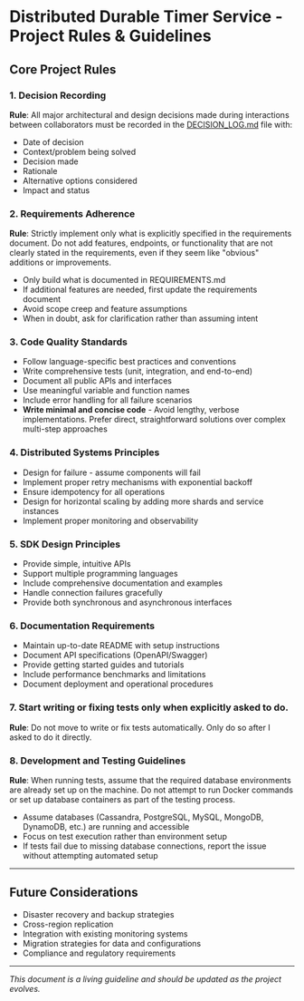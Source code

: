 # Distributed Durable Timer Service - Project Rules & Guidelines

## Core Project Rules

### 1. Decision Recording
**Rule**: All major architectural and design decisions made during interactions between collaborators must be recorded in the [DECISION_LOG.md](DECISION_LOG.md) file with:
- Date of decision
- Context/problem being solved
- Decision made
- Rationale
- Alternative options considered
- Impact and status

### 2. Requirements Adherence
**Rule**: Strictly implement only what is explicitly specified in the requirements document. Do not add features, endpoints, or functionality that are not clearly stated in the requirements, even if they seem like "obvious" additions or improvements.
- Only build what is documented in REQUIREMENTS.md
- If additional features are needed, first update the requirements document
- Avoid scope creep and feature assumptions
- When in doubt, ask for clarification rather than assuming intent

### 3. Code Quality Standards
- Follow language-specific best practices and conventions
- Write comprehensive tests (unit, integration, and end-to-end)
- Document all public APIs and interfaces
- Use meaningful variable and function names
- Include error handling for all failure scenarios
- **Write minimal and concise code** - Avoid lengthy, verbose implementations. Prefer direct, straightforward solutions over complex multi-step approaches

### 4. Distributed Systems Principles
- Design for failure - assume components will fail
- Implement proper retry mechanisms with exponential backoff
- Ensure idempotency for all operations
- Design for horizontal scaling by adding more shards and service instances
- Implement proper monitoring and observability

### 5. SDK Design Principles
- Provide simple, intuitive APIs
- Support multiple programming languages
- Include comprehensive documentation and examples
- Handle connection failures gracefully
- Provide both synchronous and asynchronous interfaces

### 6. Documentation Requirements
- Maintain up-to-date README with setup instructions
- Document API specifications (OpenAPI/Swagger)
- Provide getting started guides and tutorials
- Include performance benchmarks and limitations
- Document deployment and operational procedures

### 7. Start writing or fixing tests only when explicitly asked to do.
**Rule**: Do not move to write or fix tests automatically. Only do so after I asked to do it directly.

### 8. Development and Testing Guidelines
**Rule**: When running tests, assume that the required database environments are already set up on the machine. Do not attempt to run Docker commands or set up database containers as part of the testing process.
- Assume databases (Cassandra, PostgreSQL, MySQL, MongoDB, DynamoDB, etc.) are running and accessible
- Focus on test execution rather than environment setup
- If tests fail due to missing database connections, report the issue without attempting automated setup
---

## Future Considerations
- Disaster recovery and backup strategies
- Cross-region replication
- Integration with existing monitoring systems
- Migration strategies for data and configurations
- Compliance and regulatory requirements

---

*This document is a living guideline and should be updated as the project evolves.* 